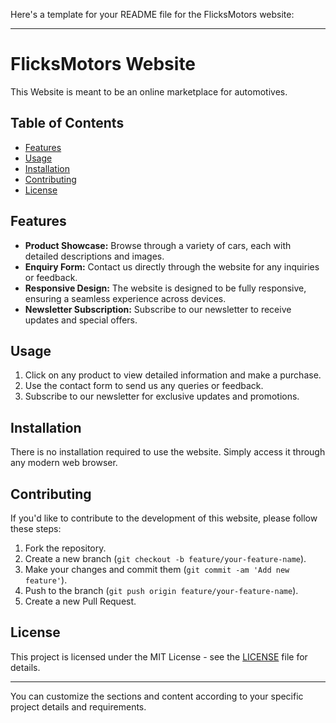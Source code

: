 Here's a template for your README file for the FlicksMotors website:

---

# FlicksMotors Website
This Website is meant to be an online marketplace for automotives. 

## Table of Contents

- [Features](#features)
- [Usage](#usage)
- [Installation](#installation)
- [Contributing](#contributing)
- [License](#license)

## Features

- **Product Showcase:** Browse through a variety of cars, each with detailed descriptions and images.
- **Enquiry Form:** Contact us directly through the website for any inquiries or feedback.
- **Responsive Design:** The website is designed to be fully responsive, ensuring a seamless experience across devices.
- **Newsletter Subscription:** Subscribe to our newsletter to receive updates and special offers.

## Usage

1. Click on any product to view detailed information and make a purchase.
2. Use the contact form to send us any queries or feedback.
3. Subscribe to our newsletter for exclusive updates and promotions.

## Installation

There is no installation required to use the website. Simply access it through any modern web browser.

## Contributing

If you'd like to contribute to the development of this website, please follow these steps:

1. Fork the repository.
2. Create a new branch (`git checkout -b feature/your-feature-name`).
3. Make your changes and commit them (`git commit -am 'Add new feature'`).
4. Push to the branch (`git push origin feature/your-feature-name`).
5. Create a new Pull Request.

## License

This project is licensed under the MIT License - see the [LICENSE](LICENSE) file for details.

---

You can customize the sections and content according to your specific project details and requirements.
